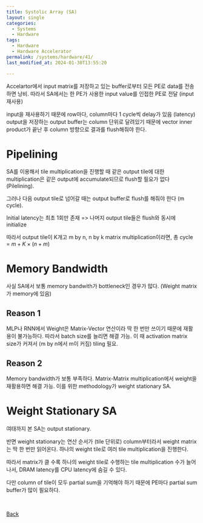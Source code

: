```yaml
---
title: Systolic Array (SA)
layout: single
categories:
  - Systems
  - Hardware
tags:
  - Hardware
  - Hardware Accelerator
permalink: /systems/hardware/41/
last_modified_at: 2024-01-30T13:55:20

---
```


Accelartor에서 input matrix를 저장하고 있는 buffer로부터 모든 PE로 data를 전송하면 낭비.
따라서 SA에서는 한 PE가 사용한 input value를 인접한 PE로 전달 (input 재사용)

input을 재사용하기 때문에 row마다, column마다 1 cycle씩 delay가 있음 (latency)
output을 저장하는 output buffer는 column 단위로 달려있기 때문에 vector inner product가 끝난 후 column 방향으로 결과를 flush해줘야 한다.

# Pipelining

SA를 이용해서 tile multiplication을 진행할 때 같은 output tile에 대한 multiplication은 같은 output에 accumulate되므로 flush할 필요가 없다 (Pilelining).

그러나 다음 output tile로 넘어갈 때는 output buffer로 flush를 해줘야 한다 (m cycle).

Initial latency는 최초 1회만 존재 => 나머지 output tile들은 flush와 동시에 initialize

따라서 output tile이 K개고 m by n, n by k matrix multiplication이라면,
총 cycle = $m + K \times (n + m)$

# Memory Bandwidth

사실 SA에서 보통 memory bandwith가 bottleneck인 경우가 많다.
(Weight matrix가 memory에 있음)

## Reason 1

MLP나 RNN에서 Weight은 Matrix-Vector 연산이라 딱 한 번만 쓰이기 때문에 재활용이 불가능하다.
따라서 batch size를 늘리면 해결 가능.
이 때 activation matrix size가 커져서 (m by n에서 m이 커짐) tiling 필요.

## Reason 2

Memory bandwidth가 보통 부족하다.
Matrix-Matrix multiplication에서 weight을 재활용하면 해결 가능.
이를 위한 methodology가 weight stationary SA.

# Weight Stationary SA

여태까지 본 SA는 output stationary.

반면 weight stationary는 연산 순서가 (tile 단위로) column부터라서 weight matrix는 딱 한 번만 읽어온다.
하나의 weight tile로 여러 tile multiplication을 진행한다.

따라서 matrix가 클 수록 하나의 weight tile로 수행하는 tile multiplication 수가 늘어나서,
DRAM latency를 CPU latency에 숨길 수 있다.

다만 column of tile이 모두 partial sum을 기억해야 하기 때문에 PE마다 partial sum buffer가 많이 필요하다.

<br>

[Back](/systems/hardware/)